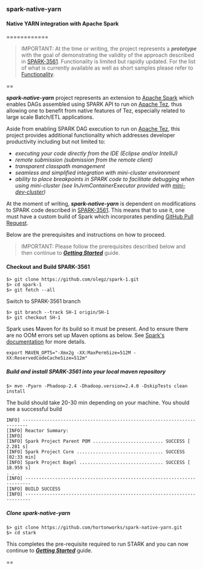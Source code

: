### spark-native-yarn 

#### Native YARN integration with Apache Spark
============

> IMPORTANT: At the time or writing, the project represents a **_prototype_** with the goal of demonstrating 
the validity of the approach described in [SPARK-3561](https://issues.apache.org/jira/browse/SPARK-3561). 
Functionality is limited but rapidly updated. For the list of what is currently available as well as short 
samples please refer to [Functionality](https://github.com/hortonworks/stark/wiki/Functionality). 

==

**_spark-native-yarn_** project represents an extension to [Apache Spark](https://spark.apache.org/) which enables DAGs assembled using SPARK API to run on [Apache Tez](http://tez.apache.org/),
thus allowing one to benefit from native features of Tez, especially related to large scale Batch/ETL applications.

Aside from enabling SPARK DAG execution to run on [Apache Tez](http://tez.apache.org/), this project provides additional functionality which addresses developer productivity including but not limited to:
 * _executing your code directly from the IDE (Eclipse and/or IntelliJ)_
 * _remote submission (submission from the remote client)_
 * _transparent classpath management_ 
 * _seamless and simplified integration with mini-cluster environment_ 
 * _ability to place breakpoints in SPARK code to facilitate debugging when using mini-cluster (see InJvmContainerExecutor provided with [mini-dev-cluster](https://github.com/hortonworks/mini-dev-cluster))_
 
At the moment of writing, _**spark-native-yarn**_ is dependent on modifications to SPARK code described in [SPARK-3561](https://issues.apache.org/jira/browse/SPARK-3561). 
This means that to use it, one must have a custom build of Spark which incorporates pending [GitHub Pull Request](https://github.com/apache/spark/pull/2422).

Below are the prerequisites and instructions on how to proceed.

> IMPORTANT: Please follow the prerequisites described below and then continue to [**_Getting Started_**](https://github.com/hortonworks/spark-native-yarn/wiki/Home) guide.

#### Checkout and Build SPARK-3561
```
$> git clone https://github.com/olegz/spark-1.git
$> cd spark-1
$> git fetch --all
```

Switch to SPARK-3561 branch

```
$> git branch --track SH-1 origin/SH-1
$> git checkout SH-1
```
Spark uses Maven for its build so it must be present. And to ensure there are no OOM errors set up Maven options as below. 
See [Spark's documentation](https://spark.apache.org/docs/latest/building-with-maven.html) for more details.

```
export MAVEN_OPTS="-Xmx2g -XX:MaxPermSize=512M -XX:ReservedCodeCacheSize=512m"
```

##### Build and install SPARK-3561 into your local maven repository

```
$> mvn -Pyarn -Phadoop-2.4 -Dhadoop.version=2.4.0 -DskipTests clean install
```
The build should take 20-30 min depending on your machine. You should see a successful build
```
INFO] ------------------------------------------------------------------------
[INFO] Reactor Summary:
[INFO]
[INFO] Spark Project Parent POM .......................... SUCCESS [  2.281 s]
[INFO] Spark Project Core ................................ SUCCESS [02:33 min]
[INFO] Spark Project Bagel ............................... SUCCESS [ 18.959 s]
. . .
[INFO] ------------------------------------------------------------------------
[INFO] BUILD SUCCESS
[INFO] ------------------------------------------------------------------------
```

##### Clone spark-native-yarn

```
$> git clone https://github.com/hortonworks/spark-native-yarn.git
$> cd stark
```

This completes the pre-requisite required to run STARK and you can now 
continue to [**_Getting Started_**](https://github.com/hortonworks/spark-native-yarn/wiki/Home) guide.

==



